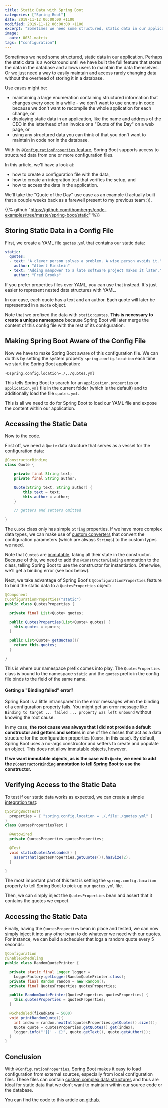 ```yaml
---
title: Static Data with Spring Boot
categories: ["Spring Boot"]
date: 2019-11-12 06:00:00 +1100
modified: 2019-11-12 06:00:00 +1100
excerpt: "Sometimes we need some structured, static data in our application. Spring Boot provides an easy way to maintain and access such data without the need of a database."
image:
  auto: 0031-matrix
tags: ["configuration"]
---
```


Sometimes we need some structured, static data in our application. Perhaps the static data is a workaround until we have built the full feature that stores the data in the database and allows users to maintain the data themselves. Or we just need a way to easily maintain and access rarely changing data without the overhead of storing it in a database.

Use cases might be:

* maintaining a large enumeration containing structured information that changes every once in a while - we don't want to use enums in code because we don't want to recompile the whole application for each change, or
* displaying static data in an application, like the name and address of the CEO in the letterhead of an invoice or a "Quote of the Day" on a web page, or
* using any structured data you can think of that you don't want to maintain in code nor in the database.

With its [`@ConfigurationProperties` feature](/spring-boot-configuration-properties), Spring Boot supports access to structured data from one or more configuration files. 

In this article, we'll have a look at:
 * how to create a configuration file with the data,
 * how to create an integration test that verifies the setup, and
 * how to access the data in the application.
 
We'll take the "Quote of the Day" use case as an example (I actually built that a couple weeks back as a farewell present to my previous team :)).

{{% github "https://github.com/thombergs/code-examples/tree/master/spring-boot/static" %}}

## Storing Static Data in a Config File

First, we create a YAML file `quotes.yml` that contains our static data:

```yml
static:
  quotes:
  - text: "A clever person solves a problem. A wise person avoids it."
    author: "Albert Einstein"
  - text: "Adding manpower to a late software project makes it later."
    author: "Fred Brooks"
```

If you prefer properties files over YAML, you can use that instead. It's just easier to represent nested data structures with YAML.

In our case, each quote has a text and an author. Each quote will later be represented in a `Quote` object. 

Note that we prefixed the data with `static:quotes`. **This is necessary to create a unique namespace** because Spring Boot will later merge the content of this config file with the rest of its configuration.

## Making Spring Boot Aware of the Config File

Now we have to make Spring Boot aware of this configuration file. We can do this by setting the system property `spring.config.location` each time we start the Spring Boot application: 

```text
-Dspring.config.location=./,./quotes.yml
```

This tells Spring Boot to search for an `application.properties` or `application.yml` file in the current folder (which is the default) and to additionally load the file `quotes.yml`. 

This is all we need to do for Spring Boot to load our YAML file and expose the content within our application.

## Accessing the Static Data

Now to the code.

First off, we need a `Quote` data structure that serves as a vessel for the configuration data:

```java
@ConstructorBinding
class Quote {

    private final String text;
    private final String author;

    Quote(String text, String author) {
        this.text = text;
        this.author = author;
    }

    // getters and setters omitted

}
```

The `Quote` class only has simple `String` properties. If we have more complex data types, we can make use of [custom converters](/spring-boot-configuration-properties/#custom-types) that convert the configuration parameters (which are always `String`s) to the custom types we need. 

Note that `Quote`s are [immutable](/java-immutables/), taking all their state in the constructor. Because of this, we need to add the `@ConstructorBinding` annotation to the class, telling Spring Boot to use the constructor for instantiation. Otherwise, we'll get a binding error (see box below).

Next, we take advantage of Spring Boot's `@ConfigurationProperties` feature to bind the static data to a `QuotesProperties` object:

```java
@Component
@ConfigurationProperties("static")
public class QuotesProperties {

  private final List<Quote> quotes;

  public QuotesProperties(List<Quote> quotes) {
    this.quotes = quotes;
  }

  public List<Quote> getQuotes(){
    return this.quotes;
  }

}
```

This is where our namespace prefix comes into play. The `QuotesProperties` class is bound to the namespace `static` and the `quotes` prefix in the config file binds to the field of the same name.  

<div class="notice success">
  <h4>Getting a "Binding failed" error?</h4>
  <p>
   Spring Boot is a little intransparent in the error messages when the binding of a configuration property fails. You might get an error message like <code>Binding to target ... failed ... property was left unbound</code> without knowing the root cause.
  </p>
  <p>
  In my case, <strong>the root cause was always that I did not provide a default constructor and getters and setters</strong> in one of the classes that act as a data structure for the configuration properties (<code>Quote</code>, in this case). By default, Spring Boot uses a no-args constructor and setters to create and populate an object. This does not allow <a href="/java-immutables/">immutable</a> objects, however.
  </p>
  <p>
  <strong>If we want immutable objects, as is the case with <code>Quote</code>, we need to add the <code>@ConstructorBinding</code> annotation to tell Spring Boot to use the constructor.</strong> 
  </p>
</div>

## Verifying  Access to the Static Data

To test if our static data works as expected, we can create a simple [integration test](/spring-boot-test/):

```java
@SpringBootTest(
  properties = { "spring.config.location = ./,file:./quotes.yml" }
)
class QuotesPropertiesTest {

  @Autowired
  private QuotesProperties quotesProperties;

  @Test
  void staticQuotesAreLoaded() {
    assertThat(quotesProperties.getQuotes()).hasSize(2);
  }

}
```

The most important part of this test is setting the `spring.config.location` property to tell Spring Boot to pick up our `quotes.yml` file.

Then, we can simply inject the `QuotesProperties` bean and assert that it contains the quotes we expect.

## Accessing the Static Data

Finally, having the `QuotesProperties` bean in place and tested, we can now simply inject it into any other bean to do whatever we need with our quotes. For instance, we can build a scheduler that logs a random quote every 5 seconds:

```java
@Configuration
@EnableScheduling
public class RandomQuotePrinter {

  private static final Logger logger = 
    LoggerFactory.getLogger(RandomQuotePrinter.class);
  private final Random random = new Random();
  private final QuotesProperties quotesProperties;

  public RandomQuotePrinter(QuotesProperties quotesProperties) {
    this.quotesProperties = quotesProperties;
  }

  @Scheduled(fixedRate = 5000)
  void printRandomQuote(){
    int index = random.nextInt(quotesProperties.getQuotes().size());
    Quote quote = quotesProperties.getQuotes().get(index);
    logger.info("'{}' - {}", quote.getText(), quote.getAuthor());
  }
}
```

## Conclusion

With `@ConfigurationProperties`, Spring Boot makes it easy to load configuration from external sources, especially from local configuration files. These files can contain [custom complex data structures](/spring-boot-configuration-properties/#complex-property-types) and thus are ideal for static data that we don't want to maintain within our source code or the database.

You can find the code to this article [on github](https://github.com/thombergs/code-examples/tree/master/spring-boot/static).